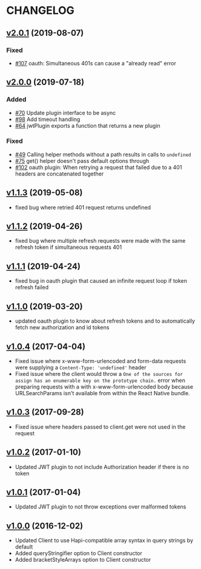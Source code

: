 CHANGELOG
=========
## [v2.0.1](https://github.com/synapsestudios/fetch-client/compare/v2.0.0...v2.0.1) (2019-08-07)
### Fixed
- [#107](https://github.com/synapsestudios/fetch-client/issues/107) oauth: Simultaneous 401s can cause a "already read" error

## [v2.0.0](https://github.com/synapsestudios/fetch-client/compare/v1.1.3...v2.0.0) (2019-07-18)
### Added
- [#70](https://github.com/synapsestudios/fetch-client/issues/70) Update plugin interface to be async
- [#98](https://github.com/synapsestudios/fetch-client/issues/70) Add timeout handling
- [#64](https://github.com/synapsestudios/fetch-client/issues/64) jwtPlugin exports a function that returns a new plugin
### Fixed
- [#49](https://github.com/synapsestudios/fetch-client/issues/49) Calling helper methods without a path results in calls to `undefined`
- [#75](https://github.com/synapsestudios/fetch-client/issues/75) get() helper doesn't pass default options through
- [#102](https://github.com/synapsestudios/fetch-client/issues/102) oauth plugin: When retrying a request that failed due to a 401 headers are concatenated together

## [v1.1.3](https://github.com/synapsestudios/fetch-client/compare/v1.1.2...v1.1.3) (2019-05-08)
* fixed bug where retried 401 request returns undefined

## [v1.1.2](https://github.com/synapsestudios/fetch-client/compare/v1.1.1...v1.1.2) (2019-04-26)
* fixed bug where multiple refresh requests were made with the same refresh token if simultaneous requests 401

## [v1.1.1](https://github.com/synapsestudios/fetch-client/compare/v1.1.0...v1.1.1) (2019-04-24)
* fixed bug in oauth plugin that caused an infinite request loop if token refresh failed

## [v1.1.0](https://github.com/synapsestudios/fetch-client/compare/v1.0.4...v1.1.0) (2019-03-20)
* updated oauth plugin to know about refresh tokens and to automatically fetch new authorization and id tokens

## [v1.0.4](https://github.com/synapsestudios/fetch-client/compare/v1.0.3...v1.0.4) (2017-04-04)

* Fixed issue where x-www-form-urlencoded and form-data requests were supplying a `Content-Type: 'undefined'` header
* Fixed issue where the client would throw a `One of the sources for assign has an enumerable key on the prototype chain.` error when preparing requests with a with x-www-form-urlencoded body because URLSearchParams isn't available from within the React Native bundle.

## [v1.0.3](https://github.com/synapsestudios/fetch-client/compare/v1.0.2...v1.0.3) (2017-09-28)

* Fixed issue where headers passed to client.get were not used in the request

## [v1.0.2](https://github.com/synapsestudios/fetch-client/compare/v1.0.1...v1.0.2) (2017-01-10)

* Updated JWT plugin to not include Authorization header if there is no token

## [v1.0.1](https://github.com/synapsestudios/fetch-client/compare/v1.0.0...v1.0.1) (2017-01-04)

* Updated JWT plugin to not throw exceptions over malformed tokens

## [v1.0.0](https://github.com/synapsestudios/fetch-client/compare/v0.3.0...v1.0.0) (2016-12-02)

* Updated Client to use Hapi-compatible array syntax in query strings by default
* Added queryStringifier option to Client constructor
* Added bracketStyleArrays option to Client constructor
